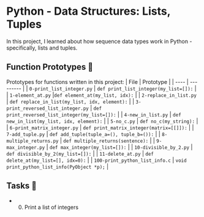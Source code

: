 #  Python - Data Structures: Lists, Tuples
In this project, I learned about how sequence data types work in Python - specifically, lists and tuples.

## Function Prototypes 💾
Prototypes for functions written in this project:
| File | Prototype |
| ---- | --------- |
| `0-print_list_integer.py` | `def print_list_integer(my_list=[]):` |
| `1-element_at.py` |`def element_at(my_list, idx):` |
| `2-replace_in_list.py` | `def replace_in_list(my_list, idx, element):` |
| `3-print_reversed_list_integer.py` | `def print_reversed_list_integer(my_list=[]):` |
| `4-new_in_list.py` | `def new_in_list(my_list, idx, element):` |
| `5-no_c.py` | `def no_c(my_string):` |
| `6-print_matrix_integer.py` | `def print_matrix_integer(matrix=[[]]):` |
| `7-add_tuple.py` | `def add_tuple(tuple_a=(), tuple_b=()):` |
| `8-multiple_returns.py` | `def multiple_returns(sentence):` |
| `9-max_integer.py` | `def max_integer(my_list=[]):` |
| `10-divisible_by_2.py` | `def divisible_by_2(my_list=[]):` |
| `11-delete_at.py` | `def delete_at(my_list=[], idx=0):` |
| `100-print_python_list_info.c` | `void print_python_list_info(PyObject *p);` |

## Tasks 📃
- 0. Print a list of integers




